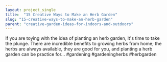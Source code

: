 ```yaml
---
layout: project_single
title:  "15 Creative Ways to Make an Herb Garden"
slug: "15-creative-ways-to-make-an-herb-garden"
parent: "creative-garden-ideas-for-indoors-and-outdoors"
---
```

If you are toying with the idea of planting an herb garden, it's time to take the plunge. There are incredible benefits to growing herbs from home; the herbs are always available, they are good for you, and planting a herb garden can be practice for... #gardening #gardeningherbs #herbgarden